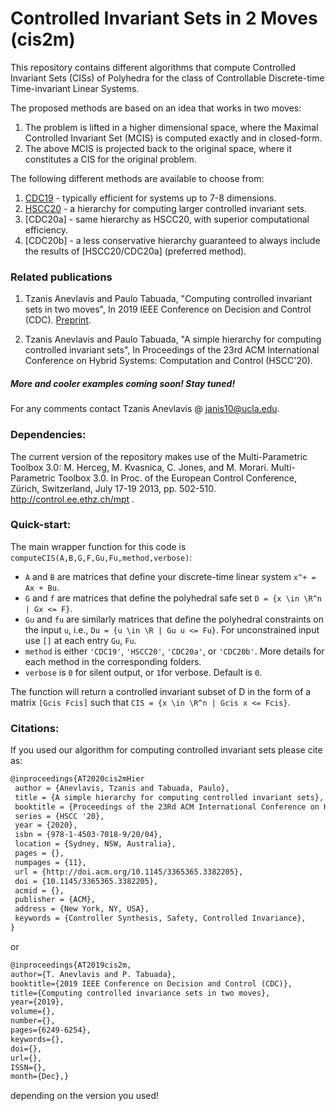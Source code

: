 # Controlled Invariant Sets in 2 Moves (cis2m)

This repository contains different algorithms that compute Controlled Invariant Sets (CISs) of Polyhedra for the class of Controllable Discrete-time Time-invariant Linear Systems. 

The proposed methods are based on an idea that works in two moves:
1. The problem is lifted in a higher dimensional space, where the Maximal Controlled Invariant Set (MCIS) is computed exactly and in closed-form.
2. The above MCIS is projected back to the original space, where it constitutes a CIS for the original problem.

The following different methods are available to choose from:
1. [CDC19](https://github.com/janis10/cis2m/tree/master/paper-archive/CDC19) - typically efficient for systems up to 7-8 dimensions.
2. [HSCC20](https://github.com/janis10/cis2m/tree/master/paper-archive/HSCC20) - a hierarchy for computing larger controlled invariant sets. 
3. [CDC20a] - same hierarchy as HSCC20, with superior computational efficiency. 
4. [CDC20b] - a less conservative hierarchy guaranteed to always include the results of [HSCC20/CDC20a] (preferred method).

### Related publications
1. Tzanis Anevlavis and Paulo Tabuada, 
"Computing controlled invariant sets in two moves", 
In 2019 IEEE Conference on Decision and Control (CDC). [Preprint](http://sites.google.com/a/g.ucla.edu/tzanis/home/anevlavisCDC2019.pdf).

2. Tzanis Anevlavis and Paulo Tabuada, 
"A simple hierarchy for computing controlled invariant sets", 
In Proceedings of the 23rd ACM International Conference on Hybrid Systems: Computation and Control (HSCC'20).

#####  More and cooler examples coming soon! Stay tuned!

For any comments contact Tzanis Anevlavis @ janis10@ucla.edu.

### Dependencies:
The current version of the repository makes use of the Multi-Parametric Toolbox 3.0:
M. Herceg, M. Kvasnica, C. Jones, and M. Morari. Multi-Parametric Toolbox 3.0. In Proc. of the European Control Conference, Zürich, Switzerland, July 17-19 2013, pp. 502-510. http://control.ee.ethz.ch/mpt .

### Quick-start:
The main wrapper function for this code is `computeCIS(A,B,G,F,Gu,Fu,method,verbose)`:
  * `A` and `B` are matrices that define your discrete-time linear system `x^+ = Ax + Bu`.
  * `G` and `f` are matrices that define the polyhedral safe set `D = {x \in \R^n | Gx <= F}`.
  * `Gu` and `fu` are similarly matrices that define the polyhedral constraints on the input `u`, i.e., `Du = {u \in \R | Gu u <= Fu}`. For unconstrained input use `[]` at each entry `Gu`, `Fu`.
  * `method` is either `'CDC19'`, `'HSCC20'`, `'CDC20a'`, or `'CDC20b'`. More details for each method in the corresponding folders.
  * `verbose` is `0` for silent output, or `1`for verbose. Default is `0`.

The function will return a controlled invariant subset of D in the form of a matrix `[Gcis Fcis]` such that `CIS = {x \in \R^n | Gcis x <= Fcis}`.

### Citations:
If you used our algorithm for computing controlled invariant sets please cite as:
```latex
@inproceedings{AT2020cis2mHier
 author = {Anevlavis, Tzanis and Tabuada, Paulo},
 title = {A simple hierarchy for computing controlled invariant sets},
 booktitle = {Proceedings of the 23Rd ACM International Conference on Hybrid Systems: Computation and Control},
 series = {HSCC '20},
 year = {2020},
 isbn = {978-1-4503-7018-9/20/04},
 location = {Sydney, NSW, Australia},
 pages = {},
 numpages = {11},
 url = {http://doi.acm.org/10.1145/3365365.3382205},
 doi = {10.1145/3365365.3382205},
 acmid = {},
 publisher = {ACM},
 address = {New York, NY, USA},
 keywords = {Controller Synthesis, Safety, Controlled Invariance},
} 
```
or
```latex
@inproceedings{AT2019cis2m,
author={T. Anevlavis and P. Tabuada}, 
booktitle={2019 IEEE Conference on Decision and Control (CDC)}, 
title={Computing controlled invariance sets in two moves}, 
year={2019}, 
volume={}, 
number={}, 
pages={6249-6254}, 
keywords={}, 
doi={}, 
url={},
ISSN={}, 
month={Dec},} 
```
depending on the version you used!
